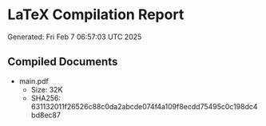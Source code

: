 # LaTeX Compilation Report
Generated: Fri Feb  7 06:57:03 UTC 2025
## Compiled Documents
- main.pdf
  - Size: 32K
  - SHA256: 631132011f26526c88c0da2abcde074f4a109f8ecdd75495c0c198dc4bd8ec87
